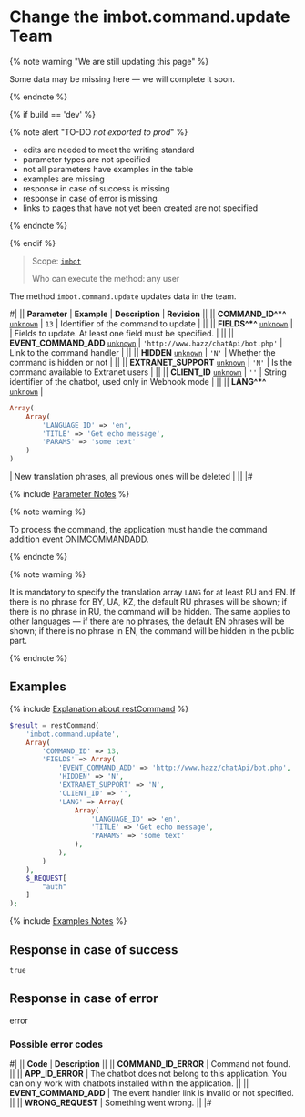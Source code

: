 # Change the imbot.command.update Team

{% note warning "We are still updating this page" %}

Some data may be missing here — we will complete it soon.

{% endnote %}

{% if build == 'dev' %}

{% note alert "TO-DO _not exported to prod_" %}

- edits are needed to meet the writing standard
- parameter types are not specified
- not all parameters have examples in the table
- examples are missing
- response in case of success is missing
- response in case of error is missing
- links to pages that have not yet been created are not specified

{% endnote %}

{% endif %}

> Scope: [`imbot`](../../scopes/permissions.md)
>
> Who can execute the method: any user

The method `imbot.command.update` updates data in the team.

#|
|| **Parameter** | **Example** | **Description** | **Revision** ||
|| **COMMAND_ID^*^**
[`unknown`](../../data-types.md) | `13` | Identifier of the command to update | ||
|| **FIELDS^*^**
[`unknown`](../../data-types.md) | | Fields to update. At least one field must be specified. | ||
|| **EVENT_COMMAND_ADD**
[`unknown`](../../data-types.md) | `'http://www.hazz/chatApi/bot.php'` | Link to the command handler | ||
|| **HIDDEN**
[`unknown`](../../data-types.md) | `'N'` | Whether the command is hidden or not | ||
|| **EXTRANET_SUPPORT**
[`unknown`](../../data-types.md) | `'N'` | Is the command available to Extranet users | ||
|| **CLIENT_ID**
[`unknown`](../../data-types.md) | `''` | String identifier of the chatbot, used only in Webhook mode | ||
|| **LANG^*^**
[`unknown`](../../data-types.md) | 
```php
Array(
    Array(
        'LANGUAGE_ID' => 'en',
        'TITLE' => 'Get echo message',
        'PARAMS' => 'some text'
    )
)
```
 | New translation phrases, all previous ones will be deleted | ||
|#

{% include [Parameter Notes](../../../_includes/required.md) %}

{% note warning %}

To process the command, the application must handle the command addition event [ONIMCOMMANDADD](./events/index.md).

{% endnote %}

{% note warning %}

It is mandatory to specify the translation array `LANG` for at least RU and EN. If there is no phrase for BY, UA, KZ, the default RU phrases will be shown; if there is no phrase in RU, the command will be hidden. The same applies to other languages — if there are no phrases, the default EN phrases will be shown; if there is no phrase in EN, the command will be hidden in the public part.

{% endnote %}

## Examples

{% include [Explanation about restCommand](../_includes/rest-command.md) %}

```php
$result = restCommand(
    'imbot.command.update',
    Array(
        'COMMAND_ID' => 13,
        'FIELDS' => Array(
            'EVENT_COMMAND_ADD' => 'http://www.hazz/chatApi/bot.php',
            'HIDDEN' => 'N',
            'EXTRANET_SUPPORT' => 'N',
            'CLIENT_ID' => '',
            'LANG' => Array(
                Array(
                    'LANGUAGE_ID' => 'en',
                    'TITLE' => 'Get echo message',
                    'PARAMS' => 'some text'
                ),
            ),
        )
    ),
    $_REQUEST[
        "auth"
    ]
);
```

{% include [Examples Notes](../../../_includes/examples.md) %}

## Response in case of success

`true`

## Response in case of error

error

### Possible error codes

#|
|| **Code** | **Description** ||
|| **COMMAND_ID_ERROR** | Command not found. ||
|| **APP_ID_ERROR** | The chatbot does not belong to this application. You can only work with chatbots installed within the application. ||
|| **EVENT_COMMAND_ADD** | The event handler link is invalid or not specified. ||
|| **WRONG_REQUEST** | Something went wrong. ||
|#
